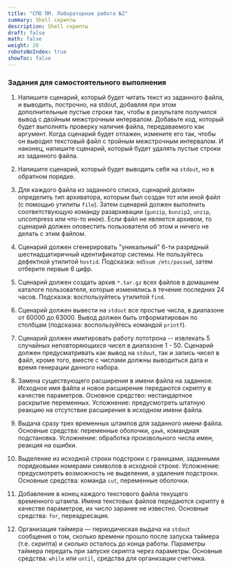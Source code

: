 ```yaml
---
title: "СПО ПМ. Лабораторная работа №2"
summary: Shell скрипты
description: Shell скрипты
draft: false
math: false
weight: 20
robotsNoIndex: true
showToc: false
---
```


### Задания для самостоятельного выполнения

1. Напишите сценарий, который будет читать текст из заданного файла, и выводить, построчно, на stdout, добавляя при этом дополнительные пустые строки так, чтобы в результате получился вывод с двойным межстрочным интервалом. Добавьте код, который будет выполнять проверку наличия файла, передаваемого как аргумент. Когда сценарий будет отлажен, измените его так, чтобы он выводил текстовый файл с тройным межстрочным интервалом. И наконец, напишите сценарий, который будет удалять пустые строки из заданного файла.

2. Напишите сценарий, который будет выводить себя на `stdout`, но в обратном порядке.

3. Для каждого файла из заданного списка, сценарий должен определить тип архиватора, которым был создан тот или иной файл (с помощью утилиты `file`). Затем сценарий должен выполнить соответствующую команду разархивации (`gunzip`, `bunzip2`, `unzip`, uncompress или что-то иное). Если файл не является архивом, то сценарий должен оповестить пользователя об этом и ничего не делать с этим файлом.

4. Сценарий должен сгенерировать "уникальный" 6-ти разрядный шестнадцатиричный идентификатор системы. Не пользуйтесь дефектной утилитой `hostid`. Подсказка: `md5sum /etc/passwd`, затем отберите первые 6 цифр.

5. Сценарий должен создать архив `*.tar.gz` всех файлов в домашнем каталоге пользователя, которые изменялись в течение последних 24 часов. Подсказка: воспользуйтесь утилитой `find`.

6. Сценарий должен вывести на `stdout` все простые числа, в диапазоне от 60000 до 63000. Вывод должен быть отформатирован по столбцам (подсказка: воспользуйтесь командой `printf`).

7. Сценарий должен имитировать работу лототрона -- извлекать 5 случайных неповторяющихся чисел в диапазоне 1 - 50. Сценарий должен предусматривать как вывод на `stdout`, так и запись чисел в файл, кроме того, вместе с числами должны выводиться дата и время генерации данного набора.

8. Замена существующего расширения в имени файла на заданное. Исходное имя файла и новое расширение передаются скрипту в качестве параметров. Основное средство: нестандартное раскрытие переменных. Усложнение: предусмотреть штатную реакцию на отсутствие расширения в исходном имени файла.

9. Выдача сразу трех временных штампов для заданного имени файла. Основные средства: переменные оболочки, `gawk`, командная подстановка. Усложнение: обработка произвольного числа имен, реакция на ошибки.

10. Выделение из исходной строки подстроки с границами, заданными порядковыми номерами символов в исходной строке. Усложнение: предусмотреть возможность не выделения, а удаления подстроки. Основные средства: команда `cut`, переменные оболочки.

11. Добавление в конец каждого текстового файла текущего временного штампа. Имена текстовых файлов передаются скрипту в качестве параметров, их число заранее не известно. Основные средства: `for`, переадресация.

12. Организация таймера — периодическая выдача на `stdout` сообщения о том, сколько времени прошло после запуска таймера (т.е. скрипта) и сколько осталось до конца работы. Параметры таймера передать при запуске скрипта через параметры. Основные средства: `while` или `until`, средства для организации счетчика.
